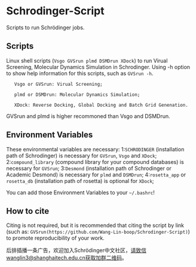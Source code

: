 # Schrodinger-Script
Scripts to run Schrödinger jobs.

Scripts
----
Linux shell scripts (`Vsgo GVSrun plmd DSMDrun XDock`) to run Virual Screening, Molecular Dynamics Simulation in Schrodinger.
Using -h option to show help information for this scripts, such as `GVSrun -h`.

```
   Vsgo or GVSrun: Virual Screening;

   plmd or DSMDrun: Molecular Dynamics Simulation;

   XDock: Reverse Docking, Global Docking and Batch Grid Genenation.
```

GVSrun and plmd is higher recommoned than Vsgo and DSMDrun.

Environment Variables
----
These environmental variables are necessary: 
1:`SCHRODINGER` (installation path of Schrodinger) is necessary for `GVSrun`, `Vsgo` and `XDock`;
2:`compound_library` (compound library for your compound databases) is necessary for `GVSrun`;
3:`Desmond` (installation path of Schrodinger or Academic Desmond) is necessary for `plmd` and `DSMDrun`;
4:`rosetta_app` or `rosetta_db` (installation path of rosetta) is optional for `XDock`;

You can add those Environment Variables to your `~/.bashrc`!

How to cite
----
Citing is not required, but it is recommended that citing the script by link (such as: `GVSrun(https://github.com/Wang-Lin-boop/Schrodinger-Script)`) to promote reproducibility of your work.

后排插播一条广告，欢迎加入Schrödinger中文社区，请致信wanglin3@shanghaitech.edu.cn获取加群二维码。
